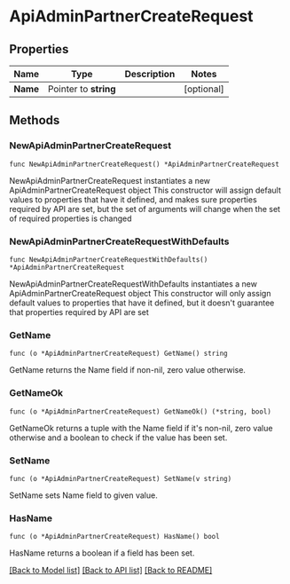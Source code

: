 # ApiAdminPartnerCreateRequest

## Properties

Name | Type | Description | Notes
------------ | ------------- | ------------- | -------------
**Name** | Pointer to **string** |  | [optional] 

## Methods

### NewApiAdminPartnerCreateRequest

`func NewApiAdminPartnerCreateRequest() *ApiAdminPartnerCreateRequest`

NewApiAdminPartnerCreateRequest instantiates a new ApiAdminPartnerCreateRequest object
This constructor will assign default values to properties that have it defined,
and makes sure properties required by API are set, but the set of arguments
will change when the set of required properties is changed

### NewApiAdminPartnerCreateRequestWithDefaults

`func NewApiAdminPartnerCreateRequestWithDefaults() *ApiAdminPartnerCreateRequest`

NewApiAdminPartnerCreateRequestWithDefaults instantiates a new ApiAdminPartnerCreateRequest object
This constructor will only assign default values to properties that have it defined,
but it doesn't guarantee that properties required by API are set

### GetName

`func (o *ApiAdminPartnerCreateRequest) GetName() string`

GetName returns the Name field if non-nil, zero value otherwise.

### GetNameOk

`func (o *ApiAdminPartnerCreateRequest) GetNameOk() (*string, bool)`

GetNameOk returns a tuple with the Name field if it's non-nil, zero value otherwise
and a boolean to check if the value has been set.

### SetName

`func (o *ApiAdminPartnerCreateRequest) SetName(v string)`

SetName sets Name field to given value.

### HasName

`func (o *ApiAdminPartnerCreateRequest) HasName() bool`

HasName returns a boolean if a field has been set.


[[Back to Model list]](../README.md#documentation-for-models) [[Back to API list]](../README.md#documentation-for-api-endpoints) [[Back to README]](../README.md)


